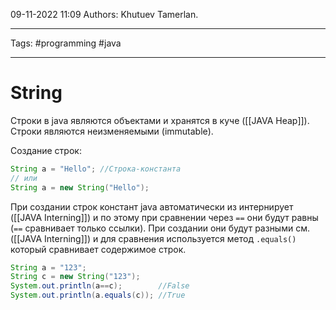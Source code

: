 09-11-2022
11:09
Authors: Khutuev Tamerlan.
***
Tags: #programming #java 
***
# String

Строки в java являются объектами и хранятся в куче ([[JAVA Heap]]). 
Строки являются неизменяемыми (immutable). 

Создание строк:
```java 
String a = "Hello"; //Строка-константа
// или
String a = new String("Hello");
```

При создании строк констант java автоматически из интернирует ([[JAVA Interning]]) и по этому при сравнении через `==` они будут равны (`==` сравнивает только ссылки).
При создании они будут разными см. ([[JAVA Interning]]) и для сравнения используется метод `.equals()` который сравнивает содержимое строк.
```java
String a = "123";  
String c = new String("123");  
System.out.println(a==c);        //False  
System.out.println(a.equals(c)); //True
```
